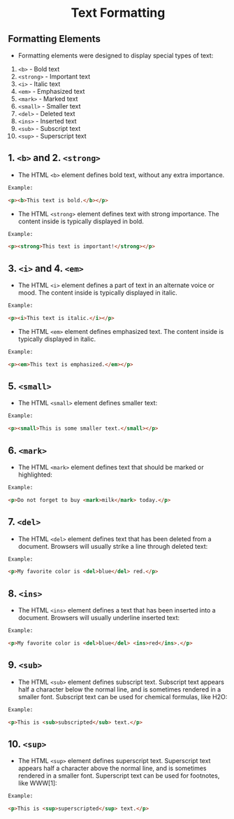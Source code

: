 <h1><p align="center">Text Formatting</p></h1>

## Formatting Elements

* Formatting elements were designed to display special types of text:

1. `<b>` - Bold text
2. `<strong>` - Important text
3. `<i>` - Italic text
4. `<em>` - Emphasized text
5. `<mark>` - Marked text
6. `<small>` - Smaller text
7. `<del>` - Deleted text
8. `<ins>` - Inserted text
9. `<sub>` - Subscript text
10. `<sup>` - Superscript text

## 1. `<b>` and 2. `<strong>`

* The HTML `<b>` element defines bold text, without any extra importance.

```HTML
Example:

<p><b>This text is bold.</b></p>
```	

* The HTML `<strong>` element defines text with strong importance. The content inside 
is typically displayed in bold.

```HTML
Example:

<p><strong>This text is important!</strong></p>
```

## 3. `<i>` and 4. `<em>` 

* The HTML `<i>` element defines a part of text in an alternate voice or mood. 
The content inside is typically displayed in italic.

```HTML
Example:

<p><i>This text is italic.</i></p>
```	

* The HTML `<em>` element defines emphasized text. The content inside is typically displayed 
in italic.


```HTML
Example:

<p><em>This text is emphasized.</em></p>
```

## 5. `<small>` 

* The HTML `<small>` element defines smaller text:

```HTML
Example:

<p><small>This is some smaller text.</small></p>
```

## 6. `<mark>` 

* The HTML `<mark>` element defines text that should be marked or highlighted:

```HTML
Example:

<p>Do not forget to buy <mark>milk</mark> today.</p>
```

## 7. `<del>` 

* The HTML `<del>` element defines text that has been deleted from a document. Browsers 
will usually strike a line through deleted text:

```HTML
Example:

<p>My favorite color is <del>blue</del> red.</p>
```

## 8. `<ins>`

* The HTML `<ins>` element defines a text that has been inserted into a document. Browsers 
will usually underline inserted text:

```HTML
Example:

<p>My favorite color is <del>blue</del> <ins>red</ins>.</p>
```

## 9. `<sub>` 

* The HTML `<sub>` element defines subscript text. Subscript text appears half a 
character below the normal line, and is sometimes rendered in a smaller font. 
Subscript text can be used for chemical formulas, like H2O:

```HTML
Example:

<p>This is <sub>subscripted</sub> text.</p>
```

## 10. `<sup>`

* The HTML `<sup>` element defines superscript text. Superscript text appears half a 
character above the normal line, and is sometimes rendered in a smaller font. 
Superscript text can be used for footnotes, like WWW[1]:

```HTML
Example:

<p>This is <sup>superscripted</sup> text.</p>
```